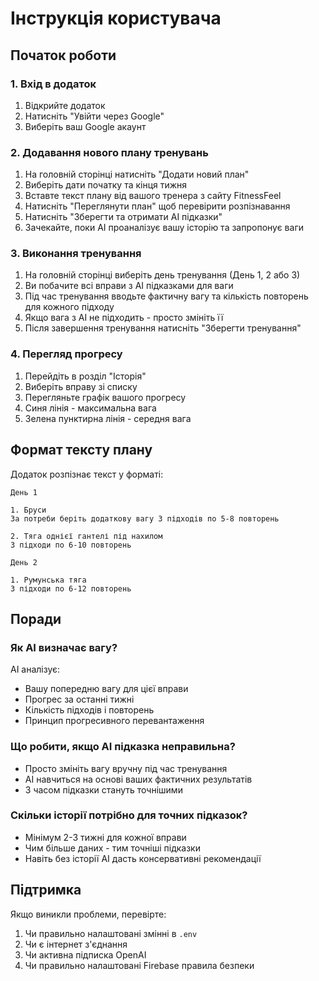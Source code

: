 # Інструкція користувача

## Початок роботи

### 1. Вхід в додаток

1. Відкрийте додаток
2. Натисніть "Увійти через Google"
3. Виберіть ваш Google акаунт

### 2. Додавання нового плану тренувань

1. На головній сторінці натисніть "Додати новий план"
2. Виберіть дати початку та кінця тижня
3. Вставте текст плану від вашого тренера з сайту FitnessFeel
4. Натисніть "Переглянути план" щоб перевірити розпізнавання
5. Натисніть "Зберегти та отримати AI підказки"
6. Зачекайте, поки AI проаналізує вашу історію та запропонує ваги

### 3. Виконання тренування

1. На головній сторінці виберіть день тренування (День 1, 2 або 3)
2. Ви побачите всі вправи з AI підказками для ваги
3. Під час тренування вводьте фактичну вагу та кількість повторень для кожного підходу
4. Якщо вага з AI не підходить - просто змініть її
5. Після завершення тренування натисніть "Зберегти тренування"

### 4. Перегляд прогресу

1. Перейдіть в розділ "Історія"
2. Виберіть вправу зі списку
3. Перегляньте графік вашого прогресу
4. Синя лінія - максимальна вага
5. Зелена пунктирна лінія - середня вага

## Формат тексту плану

Додаток розпізнає текст у форматі:

```
День 1

1. Бруси
За потреби беріть додаткову вагу 3 підходів по 5-8 повторень

2. Тяга однієї гантелі під нахилом
3 підходи по 6-10 повторень

День 2

1. Румунська тяга
3 підходи по 6-12 повторень
```

## Поради

### Як AI визначає вагу?

AI аналізує:
- Вашу попередню вагу для цієї вправи
- Прогрес за останні тижні
- Кількість підходів і повторень
- Принцип прогресивного перевантаження

### Що робити, якщо AI підказка неправильна?

- Просто змініть вагу вручну під час тренування
- AI навчиться на основі ваших фактичних результатів
- З часом підказки стануть точнішими

### Скільки історії потрібно для точних підказок?

- Мінімум 2-3 тижні для кожної вправи
- Чим більше даних - тим точніші підказки
- Навіть без історії AI дасть консервативні рекомендації

## Підтримка

Якщо виникли проблеми, перевірте:
1. Чи правильно налаштовані змінні в `.env`
2. Чи є інтернет з'єднання
3. Чи активна підписка OpenAI
4. Чи правильно налаштовані Firebase правила безпеки


